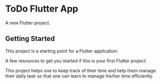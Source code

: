 # ToDo Flutter App

A new Flutter project.

## Getting Started

This project is a starting point for a Flutter application.

A few resources to get you started if this is your first Flutter project:

This project helps one to keep track of their time and help them manage their daily task so that one can learn to manage his/her time efficiently.
